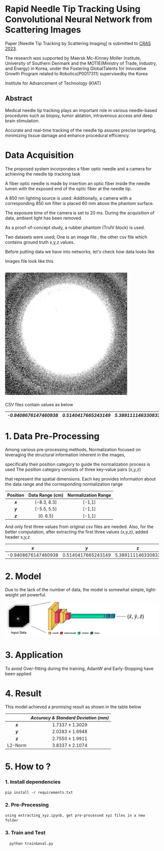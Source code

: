 # Rapid Needle Tip Tracking Using Convolutional Neural Network from Scattering Images

Paper [Needle Tip Tracking by Scattering Imaging] is submitted to [CRAS 2023](https://cras-eu.org/). 

The research was supported by Maersk Mc-Kinney Moller Institute, University of Southern Denmark and the MOTIE(Ministry of Trade, Industry, and Energy) in Korea, under the Fostering GlobalTalents for Innovative Growth Program related to Robotics(P0017311) supervisedby the Korea 

Institute for Advancement of Technology (KIAT)

## Abstract
Medical needle tip tracking plays an important role in various needle-based procedures such as biopsy, tumor ablation, intravenous access and deep brain stimulation. 

Accurate and real-time tracking of the needle tip assures precise targeting, minimizing tissue damage and   enhance procedural efficiency.

# Data Acquisition

The proposed system incorporates a fiber optic needle and a camera for achieving the needle tip tracking task

A fiber optic needle is made by insertion an optic fiber inside the needle lumen with the exposed end of the optic fiber at the needle tip.

A 850 nm lighting source is used. Additionally, a camera with a corresponding 850 nm filter is placed 60 mm above the phantom surface. 

The exposure time of the camera is set to 20 ms. During the acquisition of data, ambient light has been removed. 

As a proof-of-concept study, a rubber phantom (TruIV block) is used.

Two datasets were used; One is an image file , the other csv file which contains ground truth x,y,z values. 

Before putting data we have into networks, let's check how data looks like

Images file look like this

## <img src="./img/0.png">

CSV files contain values as below

| **_-0.9408676147460938_** | **_0.5140417665243149_** | **_5.389111146330833_** | 0.9238641858100891 | 0.24476052820682526 | -0.26966384053230286 | 0.1176803708076477 |
|---------------------------|--------------------------|-------------------------|--------------------|---------------------|----------------------|--------------------|

# 1. Data Pre-Processing

Among various pre-processing methods, Normalization focused on leveraging the structural information inherent in the images, 

specifically their position category to guide the normalization process  is used The position category consists of three key-value pairs (x,y,z) 

that represent the spatial dimensions. Each key provides information about the data range and the corresponding normalization range

| Position | Data Range (cm) | Normalization Range |
|:--------:|:---------------:|:-------------------:|
|  **_x_** |   [-8.3, 8.3]   |        [-1,1]       |
|  **_y_** |   [-5.5, 5.5]   |        [-1,1]       |
|  **_z_** |     [0. 6.5]    |        [-1,1]       |

And only first three values from original csv files  are needed. Also, for the better computation, after extracting the first three values (x,y,z), added header x,y,z 

|       **_x_**       |       **_y_**      |      **_z_**      |
|:-------------------:|:------------------:|:-----------------:|
| -0.9408676147460938 | 0.5140417665243149 | 5.389111146330833 |

# 2. Model

Due to the lack of the number of data, the model is somewhat simple, light-weight yet powerful.

<img src="./img/Modifed_arch.png">

# 3. Application

To avoid Over-fitting during the training, AdamW and Early-Stopping have been applied 


# 4. Result

This model achieved a promising result as shown in the table below 

|         | **_Accuracy & Standard Deviation (mm)_** |
|:-------:|:----------------------------------------:|
| **_x_** |              1.7337 ± 1.3029             |
| **_y_** |              2.0283 ± 1.6948             |
| **_z_** |              2.7550 ± 1.9911             |
| L2-Norm |              3.8337 ± 2.1074             |

# 5. How to ?

  ### 1. Install dependencies

    pip install -r requirements.txt
    
    
  ### 2. Pre-Processing

    using extracting_xyz.ipynb, get pre-processed xyz files in a new folder
    
    
  ### 3. Train and Test


      python train&eval.py

    
    

